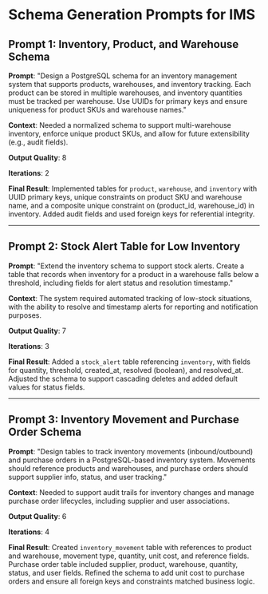 # Schema Generation Prompts for IMS

## Prompt 1: Inventory, Product, and Warehouse Schema

**Prompt**: "Design a PostgreSQL schema for an inventory management system that supports products, warehouses, and inventory tracking. Each product can be stored in multiple warehouses, and inventory quantities must be tracked per warehouse. Use UUIDs for primary keys and ensure uniqueness for product SKUs and warehouse names."

**Context**: Needed a normalized schema to support multi-warehouse inventory, enforce unique product SKUs, and allow for future extensibility (e.g., audit fields).

**Output Quality**: 8

**Iterations**: 2

**Final Result**: Implemented tables for `product`, `warehouse`, and `inventory` with UUID primary keys, unique constraints on product SKU and warehouse name, and a composite unique constraint on (product_id, warehouse_id) in inventory. Added audit fields and used foreign keys for referential integrity.

---

## Prompt 2: Stock Alert Table for Low Inventory

**Prompt**: "Extend the inventory schema to support stock alerts. Create a table that records when inventory for a product in a warehouse falls below a threshold, including fields for alert status and resolution timestamp."

**Context**: The system required automated tracking of low-stock situations, with the ability to resolve and timestamp alerts for reporting and notification purposes.

**Output Quality**: 7

**Iterations**: 3

**Final Result**: Added a `stock_alert` table referencing `inventory`, with fields for quantity, threshold, created_at, resolved (boolean), and resolved_at. Adjusted the schema to support cascading deletes and added default values for status fields.

---

## Prompt 3: Inventory Movement and Purchase Order Schema

**Prompt**: "Design tables to track inventory movements (inbound/outbound) and purchase orders in a PostgreSQL-based inventory system. Movements should reference products and warehouses, and purchase orders should support supplier info, status, and user tracking."

**Context**: Needed to support audit trails for inventory changes and manage purchase order lifecycles, including supplier and user associations.

**Output Quality**: 6

**Iterations**: 4

**Final Result**: Created `inventory_movement` table with references to product and warehouse, movement type, quantity, unit cost, and reference fields. Purchase order table included supplier, product, warehouse, quantity, status, and user fields. Refined the schema to add unit cost to purchase orders and ensure all foreign keys and constraints matched business logic.
